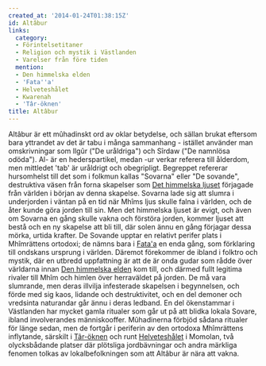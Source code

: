 ```yaml
---
created_at: '2014-01-24T01:38:15Z'
id: Altâbur
links:
  category:
  - Förintelsetitaner
  - Religion och mystik i Västlanden
  - Varelser från före tiden
  mention:
  - Den himmelska elden
  - 'Fata''a'
  - Helveteshålet
  - Kwarenah
  - 'Târ-öknen'
title: Altâbur
---
```


Altâbur är ett mûhadinskt ord av oklar betydelse, och sällan brukat eftersom bara yttrandet av det
är tabu i många sammanhang - istället använder man omskrivningar som Ilgûr ("De uråldriga") och
Sîrdaw ("De namnlösa odöda"). Al- är en hederspartikel, medan -ur verkar referera till ålderdom, men
mittledet 'tab' är uråldrigt och obegripligt. Begreppet refererar hursomhelst till det som i folkmun
kallas "Sovarna" eller "De sovande", destruktiva väsen från forna skapelser som [Det himmelska
ljuset] förjagade från världen i början av denna skapelse. Sovarna lade sig att slumra i underjorden
i väntan på en tid när Mhîms ljus skulle falna i världen, och de åter kunde göra jorden till sin.
Men det himmelska ljuset är evigt, och även om Sovarna en gång skulle vakna och förstöra jorden,
kommer ljuset att bestå och en ny skapelse att bli till, där solen ännu en gång förjagar dessa
mörka, urtida krafter. De Sovande upptar en relativt perifer plats i Mhîmrättens ortodoxi; de nämns
bara i [Fata'a] en enda gång, som förklaring till ondskans ursprung i världen. Däremot förekommer de
ibland i folktro och mystik, där en utbredd uppfattning är att de är onda gudar som rådde över
världarna innan [Den himmelska elden] kom till, och därmed fullt legitima rivaler till Mhîm och
himlen över herraväldet på jorden. De må vara slumrande, men deras illvilja infesterade skapelsen i
begynnelsen, och förde med sig kaos, lidande och destruktivitet, och en del demoner och vredsinta
naturandar går ännu i deras ledband. En del ökenstammar i Västlanden har mycket gamla ritualer som
går ut på att blidka lokala Sovare, ibland involverandes människooffer. Mûhadinerna förbjöd sådana
ritualer för länge sedan, men de fortgår i periferin av den ortodoxa Mhîmrättens inflytande,
särskilt i [Târ-öknen] och runt [Helveteshålet] i Momolan, två olycksbådande platser där plötsliga
jordbävningar och andra märkliga fenomen tolkas av lokalbefolkningen som att Altâbur är nära att
vakna.

  [Det himmelska ljuset]: Kwarenah
  [Fata'a]: Fataa
  [Den himmelska elden]: Den_himmelska_elden
  [Târ-öknen]: Târ-öknen
  [Helveteshålet]: Helveteshålet